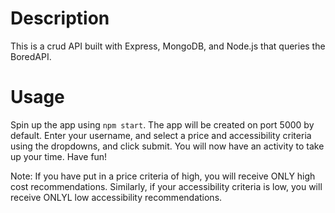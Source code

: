 <h1> Description </h1>

This is a crud API built with Express, MongoDB, and Node.js that queries the BoredAPI. 

<h1> Usage </h1>

Spin up the app using ```npm start```. The app will be created on port 5000 by default. 
Enter your username, and select a price and accessibility criteria using the dropdowns, and click submit. 
You will now have an activity to take up your time. Have fun!

Note: If you have put in a price criteria of high, you will receive ONLY high cost recommendations. Similarly, 
if your accessibility criteria is low, you will receive ONLYL low accessibility recommendations. 